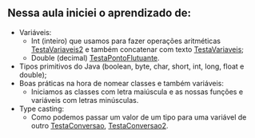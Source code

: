 ## Nessa aula iniciei o aprendizado de:

- Variáveis:
	- Int (inteiro) que usamos para fazer operações aritméticas [TestaVariaveis2](https://github.com/nogran/java_alura/blob/main/04.Tipos_e_variaveis/TestaVariaveis2.java) e também concatenar com texto [TestaVariaveis](https://github.com/nogran/java_alura/blob/main/04.Tipos_e_variaveis/TestaVariaveis.java);
	- Double (decimal) [TestaPontoFlutuante](https://github.com/nogran/java_alura/blob/main/04.Tipos_e_variaveis/TestaPontoFlutuante.java).
- Tipos primitivos do Java (boolean, byte, char, short, int, long, float e double);
- Boas práticas na hora de nomear classes e também variáveis:
	- Iniciamos as classes com letra maiúscula e as nossas funções e variáveis com letras minúsculas.
- Type casting:
	- Como podemos passar um valor de um tipo para uma variável de outro [TestaConversao](https://github.com/nogran/java_alura/blob/main/04.Tipos_e_variaveis/TestaConversao.java), [TestaConversao2](https://github.com/nogran/java_alura/blob/main/04.Tipos_e_variaveis/TestaConversao2.java).
